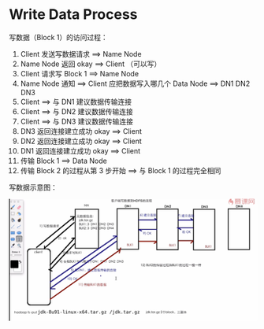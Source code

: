 # Write Data Process

写数据（Block 1）的访问过程：

1. Client 发送写数据请求 ==> Name Node
2. Name Node  返回 okay ==> Client （可以写）
3. Client 请求写 Block 1 ==> Name Node
4. Name Node 通知 ==> Client 应把数据写入哪几个 Data Node ==> DN1 DN2 DN3
5. Client ==> 与 DN1 建议数据传输连接
6. Client ==> 与 DN2 建议数据传输连接
7. Client ==> 与 DN3 建议数据传输连接
8. DN3 返回连接建立成功 okay ==> Client
9. DN2 返回连接建立成功 okay ==> Client
10. DN1 返回连接建立成功 okay ==> Client
11. 传输 Block 1 ==> Data Node
12. 传输 Block 2 的过程从第 3 步开始 ==> 与 Block 1 的过程完全相同



写数据示意图：

![写数据示意图](39-HDFS-Write-Data-Process.assets/image-20220506145040912.png)